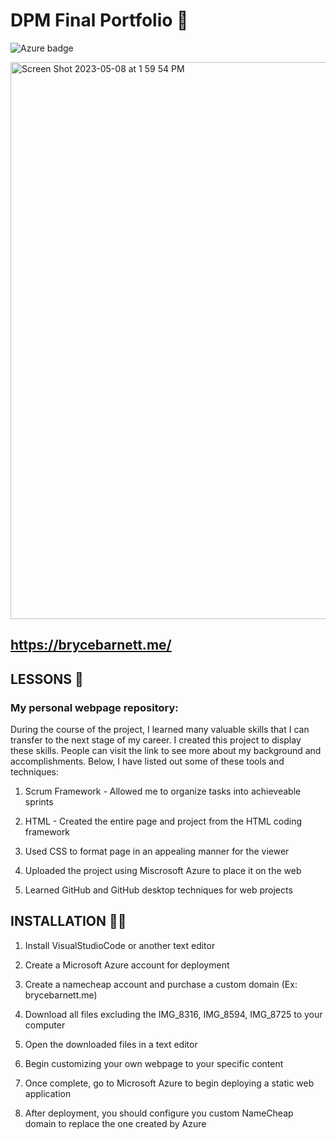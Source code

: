 # DPM Final Portfolio 🤑

![Azure badge](https://img.shields.io/badge/Microsoft_Azure-0089D6?style=for-the-badge&logo=microsoft-azure&logoColor=white)

<img width="891" alt="Screen Shot 2023-05-08 at 1 59 54 PM" src="https://user-images.githubusercontent.com/100546534/236909412-dcc32416-46e0-458c-830f-8f4198ecafea.png">

## https://brycebarnett.me/

## LESSONS 📝
### My personal webpage repository:
During the course of the project, I learned many valuable skills that I can transfer to the next stage of my career. I created this project to display these skills. People can visit the link to see more about my background and accomplishments. Below, I have listed out some of these tools and techniques:

1. Scrum Framework - Allowed me to organize tasks into achieveable sprints 

2. HTML - Created the entire page and project from the HTML coding framework

3. Used CSS to format page in an appealing manner for the viewer

4. Uploaded the project using Miscrosoft Azure to place it on the web

5. Learned GitHub and GitHub desktop techniques for web projects

## INSTALLATION 👷‍♂️
1. Install VisualStudioCode or another text editor

2. Create a Microsoft Azure account for deployment

3. Create a namecheap account and purchase a custom domain (Ex: brycebarnett.me)

4. Download all files excluding the IMG_8316, IMG_8594, IMG_8725 to your computer

5. Open the downloaded files in a text editor

6. Begin customizing your own webpage to your specific content

7. Once complete, go to Microsoft Azure to begin deploying a static web application

8. After deployment, you should configure you custom NameCheap domain to replace the one created by Azure












 
